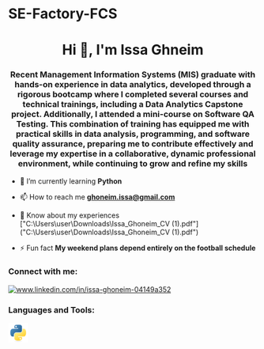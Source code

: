 # SE-Factory-FCS

<h1 align="center">Hi 👋, I'm Issa Ghneim</h1>
<h3 align="center">Recent Management Information Systems (MIS) graduate with hands-on experience in data analytics, developed through a rigorous bootcamp where I completed several courses and technical trainings, including a Data Analytics Capstone project. Additionally, I attended a mini-course on Software QA Testing. This combination of training has equipped me with practical skills in data analysis, programming, and software quality assurance, preparing me to contribute effectively and leverage my expertise in a collaborative, dynamic professional environment, while continuing to grow and refine my skills</h3>

- 🌱 I’m currently learning **Python**

- 📫 How to reach me **ghoneim.issa@gmail.com**

- 📄 Know about my experiences ["C:\Users\user\Downloads\Issa_Ghoneim_CV (1).pdf"]("C:\Users\user\Downloads\Issa_Ghoneim_CV (1).pdf")

- ⚡ Fun fact **My weekend plans depend entirely on the football schedule**

<h3 align="left">Connect with me:</h3>
<p align="left">
<a href="https://linkedin.com/in/www.linkedin.com/in/issa-ghoneim-04149a352" target="blank"><img align="center" src="https://raw.githubusercontent.com/rahuldkjain/github-profile-readme-generator/master/src/images/icons/Social/linked-in-alt.svg" alt="www.linkedin.com/in/issa-ghoneim-04149a352" height="30" width="40" /></a>
</p>

<h3 align="left">Languages and Tools:</h3>
<p align="left"> <a href="https://www.python.org" target="_blank" rel="noreferrer"> <img src="https://raw.githubusercontent.com/devicons/devicon/master/icons/python/python-original.svg" alt="python" width="40" height="40"/> </a> </p>
